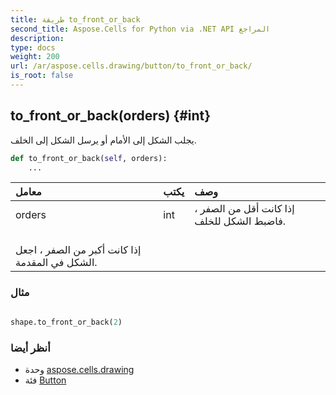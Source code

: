 ```yaml
---
title: طريقة to_front_or_back
second_title: Aspose.Cells for Python via .NET API المراجع
description:
type: docs
weight: 200
url: /ar/aspose.cells.drawing/button/to_front_or_back/
is_root: false
---
```

##  to_front_or_back(orders) {#int}
يجلب الشكل إلى الأمام أو يرسل الشكل إلى الخلف.



```python
def to_front_or_back(self, orders):
    ...
```


| معامل| يكتب| وصف|
| :- | :- | :- |
| orders | int | إذا كانت أقل من الصفر ، فاضبط الشكل للخلف.<br/>إذا كانت أكبر من الصفر ، اجعل الشكل في المقدمة.|

###  مثال

```python

shape.to_front_or_back(2)

```



###  أنظر أيضا
* وحدة [aspose.cells.drawing](../../)
* فئة [Button](/cells/python-net/ar/aspose.cells.drawing/button)
